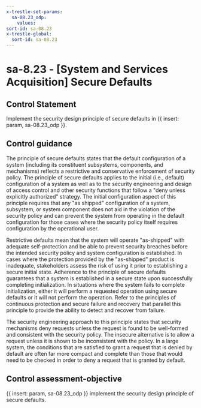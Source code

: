 ```yaml
---
x-trestle-set-params:
  sa-08.23_odp:
    values:
sort-id: sa-08.23
x-trestle-global:
  sort-id: sa-08.23
---
```


# sa-8.23 - \[System and Services Acquisition\] Secure Defaults

## Control Statement

Implement the security design principle of secure defaults in {{ insert: param, sa-08.23_odp }}.

## Control guidance

The principle of secure defaults states that the default configuration of a system (including its constituent subsystems, components, and mechanisms) reflects a restrictive and conservative enforcement of security policy. The principle of secure defaults applies to the initial (i.e., default) configuration of a system as well as to the security engineering and design of access control and other security functions that follow a "deny unless explicitly authorized" strategy. The initial configuration aspect of this principle requires that any "as shipped" configuration of a system, subsystem, or system component does not aid in the violation of the security policy and can prevent the system from operating in the default configuration for those cases where the security policy itself requires configuration by the operational user.

Restrictive defaults mean that the system will operate "as-shipped" with adequate self-protection and be able to prevent security breaches before the intended security policy and system configuration is established. In cases where the protection provided by the "as-shipped" product is inadequate, stakeholders assess the risk of using it prior to establishing a secure initial state. Adherence to the principle of secure defaults guarantees that a system is established in a secure state upon successfully completing initialization. In situations where the system fails to complete initialization, either it will perform a requested operation using secure defaults or it will not perform the operation. Refer to the principles of continuous protection and secure failure and recovery that parallel this principle to provide the ability to detect and recover from failure.

The security engineering approach to this principle states that security mechanisms deny requests unless the request is found to be well-formed and consistent with the security policy. The insecure alternative is to allow a request unless it is shown to be inconsistent with the policy. In a large system, the conditions that are satisfied to grant a request that is denied by default are often far more compact and complete than those that would need to be checked in order to deny a request that is granted by default.

## Control assessment-objective

{{ insert: param, sa-08.23_odp }} implement the security design principle of secure defaults.
